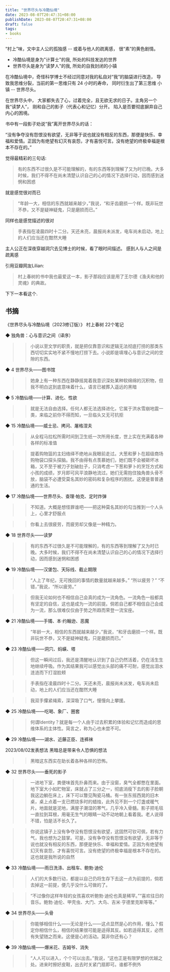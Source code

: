 ```yaml
---
title: "世界尽头与冷酷仙境"
date: 2023-08-07T20:47:31+08:00
publishDate: 2023-08-07T20:47:31+08:00
draft: false
tags:
- books
---
```


“村上”味，文中主人公的孤独感 -- 或着与他人的疏离感， 很“素”的黄色剧情。

- 冷酷仙境是身为"计算士"的我, 所处的科技发达的世界
- 世界尽头是身为"读梦人"的我, 所处的自我封闭的小镇

在冷酷仙境中，奇怪科学博士不经过同意对我的私自对“我”的脑袋进行改造， 导致我思维分裂，当前的第一思维只有 24 小时的寿命， 同时衍生出了第三思维
小镇 -- 世界尽头。 

在世界尽头中， 大家都失去了心，过着完全，且无欲无求的日子。主角另一个我“读梦人”， 刚和自己的影子（代表心和记忆）分开。 陷入是否要彻底摒弃自己
内心的困境。

书中有一段影子劝说“我”离开世界尽头的话：

“没有争夺没有怨恨没有欲望，无非等于说也就没有相反的东西，那便是快乐、幸福和爱情。正因为有绝望有幻灭有哀怨，才有喜悦可言。没有绝望的终极幸福是根本不存在的。”


觉得最精彩的三句话:

> 有的东西不过很久是不可能理解的，有的东西等到理解了又为时已晚。大多时候，我们不得不在尚未清楚认识自己的心的情况下选择行动，因而感到迷惘和困惑

就是感觉很对而已

> “年龄一大，相信的东西就越来越少，”我说，“和牙齿磨损一个样。既非玩世不恭，又不是疑神疑鬼，只是磨损而已。”

同样也是感觉描述的很对

> 手表指在凌晨四时十二分。天还未亮，晨报尚未派发，电车尚未启动，地上的人们应当还在酣然大睡

主人公正在深夜穿越洞穴去见博士的时候，看了眼时间描述。 感到人与人之间是疏离感


引用豆瓣网友Lilian:

> 村上春树的书中我也最爱这一本，影子那段应该是用了王尔德《渔夫和他的灵魂》的典故。

下下一本看这个.

## 书摘

《世界尽头与冷酷仙境（2023修订版）》
村上春树
22个笔记

◆ 独角兽：心与意识之间（译序）

>> 小说以至文学的职责，就是把仅靠意识和逻辑无法彻底打捞的那类东西切切实实地不紧不慢地打捞下去。小说即是填埋心与意识之间的空隙的东西。

◆ 4 世界尽头——图书馆

>> 她身上有一种东西在静静摇晃着我意识深处某种软绵绵的沉积物，但我不明白这到底意味着什么，语言已被葬入遥远的黑暗

◆ 5 冷酷仙境——计算、进化、性欲

>> 就是无法自由选择。任何人都无法选择进化，它属于洪水雪崩地震一类，来临之前你不得而知，一旦临头又无可抗拒

◆ 15 冷酷仙境——威士忌、拷问、屠格涅夫

>> 从全程马拉松所需时间到卫生纸一次所用长度，世上实在充满着各种各样的标准值

>> 提着购物篮的主妇络绎不绝地从我眼前走过。大葱和萝卜在超级商场购物袋口探头探脑。我不由得有点羡慕她们，她们既不会被砸坏冰箱，又不至于被刀子划破肚子，只消考虑一下葱和萝卜的烹饪方式和小孩的成绩，岁月即可风平浪静地流过。她们无需抱住独角兽头骨不放，脑袋不必遭受莫名其妙的密码和复杂程序的困扰。这便是普普通通的生活。

◆ 17 冷酷仙境——世界尽头、查理·帕克、定时炸弹

>> 不知道。大概是想怪罪谁吧——把这种莫名其妙的勾当推到一个人头上，心里才舒服点

>> 你看上去很疲劳，而疲劳却又像是一种精力。

◆ 18 世界尽头——读梦

>> 有的东西不过很久是不可能理解的，有的东西等到理解了又为时已晚。大多时候，我们不得不在尚未清楚认识自己的心的情况下选择行动，因而感到迷惘和困惑

◆ 19 冷酷仙境——汉堡包、天际线、截止期限

>> “人上了年纪，无可挽回的事情的数量就越来越多。”
“所以疲劳？”
“不错，”我说，“所以疲劳。”

>> 但我无论如何也不相信自己会真的成为一流角色。一流角色一般都具有坚定的自信，这也是成为一流的前提。倘若自己都不相信自己会成为一流，那么很难仅仅由于势之所趋而荣登一流宝座。

◆ 21 冷酷仙境——手镯、本·约翰逊、恶魔

>> “年龄一大，相信的东西就越来越少，”我说，“和牙齿磨损一个样。既非玩世不恭，又不是疑神疑鬼，只是磨损而已。”

◆ 23 冷酷仙境——洞穴、蚂蟥、塔

>> 但这一瞬间过后，我还是清醒地认识到了自己仍然活着，仍在活生生地继续呼吸。作为其结果我可以感觉出头部的痛不可耐，感觉出泪水涟涟而下打湿脸颊

>> 手表指在凌晨四时十二分。天还未亮，晨报尚未派发，电车尚未启动，地上的人们应当还在酣然大睡

>> 我双手攥紧绳索，深深吸了口气，慢慢向上攀援。

◆ 25 冷酷仙境——吃喝、象厂、圈套

>> 何谓Identity？就是每一个人由于过去积累的体验和记忆而造成的思维体系的主体性。简言之，称为心也未尝不可。

◆ 29 冷酷仙境——湖水、近藤正臣、连裤袜

2023/08/02发表想法
黑暗总是带来令人恐惧的想法
>> 黑暗这东西实在助长着各种各样的恐怖。

◆ 32 世界尽头——垂死的影子

>> 一进地下室，粪便味首先扑鼻而来。由于没窗，臭气全都憋在里面。地下室大小如贮物室，床就占了三分之一，彻底消瘦下去的影子脸朝我这边躺在床上，床下可以瞥见陶瓷马桶。有一张东摇西晃的旧木桌，桌上点着一支已燃烧多时的蜡烛，此外见不到一个灯盏或暖气片。地面就是泥地，满屋子潮湿的寒气，几乎冷入骨髓。影子把毛毯一直拉到耳根，用毫无生气的眼睛一动不动地朝上看着我。老人说得不错，怕是活不长久了。

>> 你说这镇子上没有争夺没有怨恨没有欲望，这固然可钦可佩，若有力气，我也想为之鼓掌。可是，没有争夺没有怨恨没有欲望，无非等于说也就没有相反的东西，那便是快乐、幸福和爱情。正因为有绝望有幻灭有哀怨，才有喜悦可言。没有绝望的终极幸福是根本不存在的。这也就是我所说的自然

◆ 33 冷酷仙境——雨日洗涤、出租车、鲍勃·迪伦

>> 人们的大多数行动，都是以自己仍将生存下去这一点为前提的，倘若去掉这一前提，便几乎没什么可做的了。

>> “不过像你这样年轻的女孩喜欢听鲍勃·迪伦也真是稀罕。”“喜欢往日的音乐。鲍勃·迪伦、甲壳虫、大门、大鸟、吉米·亨德里克斯等等。”

◆ 34 世界尽头——头骨

>> 你能够相信什么——无论是什么——这点显然是心的作用，懂么？假定你相信什么，相信的结果很可能是适得其反。如若适得其反，必然有失望随之而来。这便是心的活动。莫非你还有心？

◆ 39 冷酷仙境——爆米花、吉姆爷、消失

>> “人人可以进入，个个可以出去。”我说，“这也正是有限梦想的优越之处。进来时擦好皮鞋，出去时关紧门扇即可。谁都不例外
